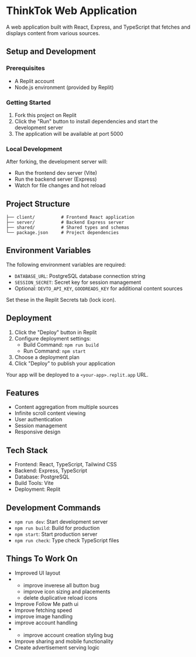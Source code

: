 
# ThinkTok Web Application

A web application built with React, Express, and TypeScript that fetches and displays content from various sources.

## Setup and Development

### Prerequisites
- A Replit account
- Node.js environment (provided by Replit)

### Getting Started

1. Fork this project on Replit
2. Click the "Run" button to install dependencies and start the development server
3. The application will be available at port 5000

### Local Development

After forking, the development server will:
- Run the frontend dev server (Vite)
- Run the backend server (Express)
- Watch for file changes and hot reload

## Project Structure

```
├── client/          # Frontend React application
├── server/          # Backend Express server
├── shared/          # Shared types and schemas
└── package.json     # Project dependencies
```

## Environment Variables

The following environment variables are required:
- `DATABASE_URL`: PostgreSQL database connection string
- `SESSION_SECRET`: Secret key for session management
- Optional: `DEVTO_API_KEY`, `GOODREADS_KEY` for additional content sources

Set these in the Replit Secrets tab (lock icon).

## Deployment

1. Click the "Deploy" button in Replit
2. Configure deployment settings:
   - Build Command: `npm run build`
   - Run Command: `npm start`
3. Choose a deployment plan
4. Click "Deploy" to publish your application

Your app will be deployed to a `<your-app>.replit.app` URL.

## Features

- Content aggregation from multiple sources
- Infinite scroll content viewing
- User authentication
- Session management
- Responsive design

## Tech Stack

- Frontend: React, TypeScript, Tailwind CSS
- Backend: Express, TypeScript
- Database: PostgreSQL
- Build Tools: Vite
- Deployment: Replit

## Development Commands

- `npm run dev`: Start development server
- `npm run build`: Build for production
- `npm start`: Start production server
- `npm run check`: Type check TypeScript files

## Things To Work On
- Improved UI layout
- - improve inverese all button bug
  - improve icon sizing and placements
  - delete duplicative reload icons
- Improve Follow Me path ui
- Improve fetching speed
- improve image handling
- improve account handling
- - improve account creation styling bug
- Improve sharing and mobile functionality
- Create advertisement serving logic
